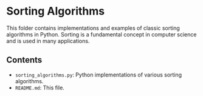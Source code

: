 # Sorting Algorithms

This folder contains implementations and examples of classic sorting algorithms in Python. Sorting is a fundamental concept in computer science and is used in many applications.

## Contents

- `sorting_algorithms.py`: Python implementations of various sorting algorithms.
- `README.md`: This file.